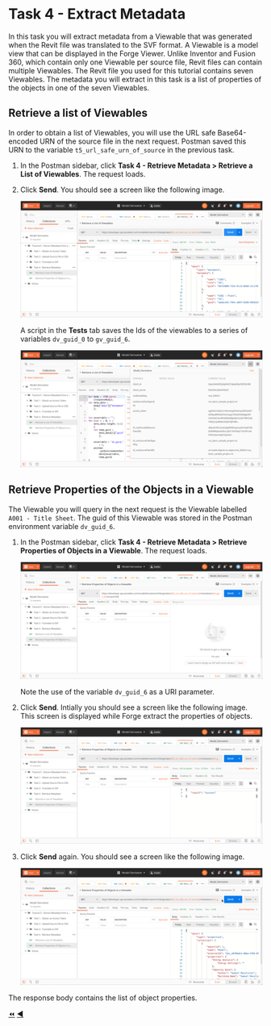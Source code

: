 # Task 4 - Extract Metadata

In this task you will extract metadata from a Viewable that was generated when the Revit file was translated to the SVF format.  A Viewable is a model view that can be displayed in the Forge Viewer.  Unlike Inventor and Fusion 360, which contain only one Viewable per source file, Revit files can contain multiple Viewables. The Revit file you used for this tutorial contains seven Viewables. The metadata you will extract in this task is a list of properties of the objects in one of the seven Viewables.

## Retrieve a list of Viewables

In order to obtain a list of Viewables, you will use the URL safe Base64-encoded URN of the source file in the next request. Postman saved this URN to the variable `t5_url_safe_urn_of_source` in the previous task.

1. In the Postman sidebar, click **Task 4 - Retrieve Metadata > Retrieve a List of Viewables**. The request loads.

2. Click **Send**. You should see a screen like the following image.

   ![list viewables](../images/task4_list_model_views_success.png "list viewables")

   A script in the **Tests** tab saves the Ids of the viewables to a series of variables `dv_guid_0` to `gv_guid_6`.

   ![list viewables](../images/task4_list_model_view_guids.png "list viewables")

## Retrieve Properties of the Objects in a Viewable

The Viewable you will query in the next request is the Viewable labelled `A001 - Title Sheet`. The guid of this Viewable was stored in the Postman environment variable `dv_guid_6`.

1. In the Postman sidebar, click **Task 4 - Retrieve Metadata > Retrieve Properties of Objects in a  Viewable**. The request loads.

   ![list objects](../images/task4_get_properties.png "list objects")

   Note the use of the variable `dv_guid_6` as a URI parameter.

2. Click **Send**. Intially you should see a screen like the following image. This screen is displayed while Forge extract the properties of objects.

   ![list objects success](../images/task4_get_properties_success_01.png "list objects success")

3. Click **Send** again. You should see a screen like the following image. 

   ![list objects success](../images/task4_get_properties_success_02.png "list objects success")

The response body contains the list of object properties.

[:rewind:](../readme.md "readme.md") [:arrow_backward:](task-3.md "Previous task")
